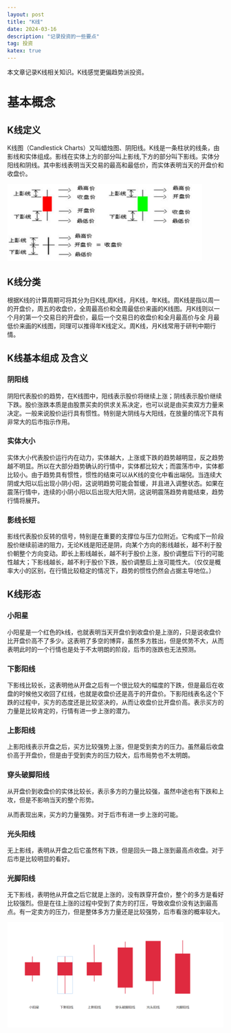 ```yaml
---
layout: post
title: "K线"
date: 2024-03-16
description: "记录投资的一些要点"
tag: 投资
katex: true
---
```


本文章记录K线相关知识。K线感觉更偏趋势派投资。

# 基本概念

## K线定义

K线图（Candlestick Charts）又叫蜡烛图、阴阳线。K线是一条柱状的线条，由影线和实体组成。影线在实体上方的部分叫上影线,下方的部分叫下影线。实体分阳线和阴线。其中影线表明当天交易的最高和最低价，而实体表明当天的开盘价和收盘价。

![K线图](\assets\investment\2024-02-26-investment-candlestick-chart\1.png)

## K线分类

根据K线的计算周期可将其分为日K线,周K线，月K线，年K线。周K线是指以周一的开盘价，周五的收盘价，全周最高价和全周最低价来画的K线图。月K线则以一个月的第一个交易日的开盘价，最后一个交易日的收盘价和全月最高价与全 月最低价来画的K线图，同理可以推得年K线定义。周K线，月K线常用于研判中期行情。

## K线基本组成 及含义

### 阴阳线

阴阳代表股价的趋势，在K线图中，阳线表示股价将继续上涨；阴线表示股价继续下跌。股价涨跌本质是由股票买卖的供求关系决定，也可以说是由买卖双方力量来决定。一般来说股价运行具有惯性。特别是大阴线与大阳线，在放量的情况下具有非常大的后市指示作用。

### 实体大小

实体大小代表股价运行内在动力，实体越大，上涨或下跌的趋势越明显，反之趋势越不明显。所以在大部分趋势确认的行情中，实体都比较大；而震荡市中，实体都比较小。由于趋势具有惯性，惯性的结束可以从K线的变化中看出端倪。当连续大阴或大阳以后出现小阴小阳，这说明趋势可能会暂缓，并且进入调整状态。如果在震荡行情中，连续的小阴小阳以后出现大阳大阴，这说明震荡趋势肯能结束，趋势行情将展开。

### 影线长短

影线代表股价反转的信号，特别是在重要的支撑位与压力位附近。它构成下一阶段股价继续前进的阻力，无论K线是阳还是阴，向某个方向的影线越长，越不利于股价朝整个方向变动。即长上影线越长，越不利于股价上涨，股价调整后下行的可能性越大；下影线越长，越不利于股价下跌，股价调整后上涨可能性大。（仅仅是概率大小的区别，在行情比较稳定的情况下，趋势的惯性仍然会占据主导地位。）

## K线形态

### 小阳星

小阳星是一个红色的k线，也就表明当天开盘价到收盘价是上涨的，只是说收盘价比开盘价高不了多少。这表明了多空的博弈，虽然多方胜出，但是优势不大，从而表明此时的一个行情也是处于不太明朗的阶段，后市的涨跌也无法预测。

### 下影阳线

下影线比较长，这表明他从开盘之后有一个很比较大的幅度的下跌，但是最后在收盘的时候他又收回了红线，也就是收盘价还是高于的开盘价。下影阳线表名这个下跌的过程中，买方的态度还是比较坚决的，从而让收盘价比开盘价高。表示买方的力量是比较肯定的，行情有进一步上涨的潜力。

### 上影阳线

上影阳线表示开盘之后，买方比较强势上涨，但是受到卖方的压力。虽然最后收盘价高于开盘价，但是由于受到卖方的压力较大，后市局势也不太明朗。

### 穿头破脚阳线

从开盘价到收盘价的实体比较长，表示多方的力量比较强，虽然中途也有下跌和上攻，但是不影响当天的整个形势。

从而表现出来，买方的力量强势。对于后市有进一步上涨的可能。

### 光头阳线

无上影线，表明从开盘之后它虽然有下跌，但是回头一路上涨到最高点收盘。对于后市是比较明显的看好。

### 光脚阳线

无下影线，表明他从开盘之后它就是上涨的，没有跌穿开盘价，整个的多方是看好比较强烈。但是在往上涨的过程中受到了卖方的打压，导致收盘价没有达到最高点。有一定卖方的压力，但是整体多方力量还是比较强势，后市看涨的概率较大。

![K线图](\assets\investment\2024-02-26-investment-candlestick-chart\2.png)







